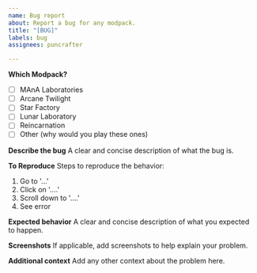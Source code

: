 ```yaml
---
name: Bug report
about: Report a bug for any modpack.
title: "[BUG]"
labels: bug
assignees: puncrafter

---
```


**Which Modpack?**
- [ ] MAnA Laboratories
- [ ] Arcane Twilight
- [ ] Star Factory
- [ ] Lunar Laboratory
- [ ] Reincarnation
- [ ] Other (why would you play these ones)

**Describe the bug**
A clear and concise description of what the bug is.

**To Reproduce**
Steps to reproduce the behavior:
1. Go to '...'
2. Click on '....'
3. Scroll down to '....'
4. See error

**Expected behavior**
A clear and concise description of what you expected to happen.

**Screenshots**
If applicable, add screenshots to help explain your problem.

**Additional context**
Add any other context about the problem here.
